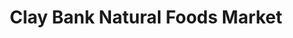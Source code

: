 ---
title: "Clay Bank Natural Foods Market"
url: /olney/clay-bank-natural-foods-market/
shop: Supermarkt
---
